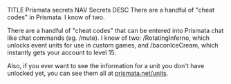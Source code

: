 TITLE Prismata secrets
NAV Secrets
DESC There are a handful of "cheat codes" in Prismata. I know of two.

There are a handful of "cheat codes" that can be entered into Prismata chat like chat commands (eg. /mute). I know of two: /RotatingInferno, which unlocks event units for use in custom games, and /baconIceCream, which instantly gets your account to level 15.

Also, if you ever want to see the information for a unit you don't have unlocked yet, you can see them all at [prismata.net/units](https://prismata.net/units).
